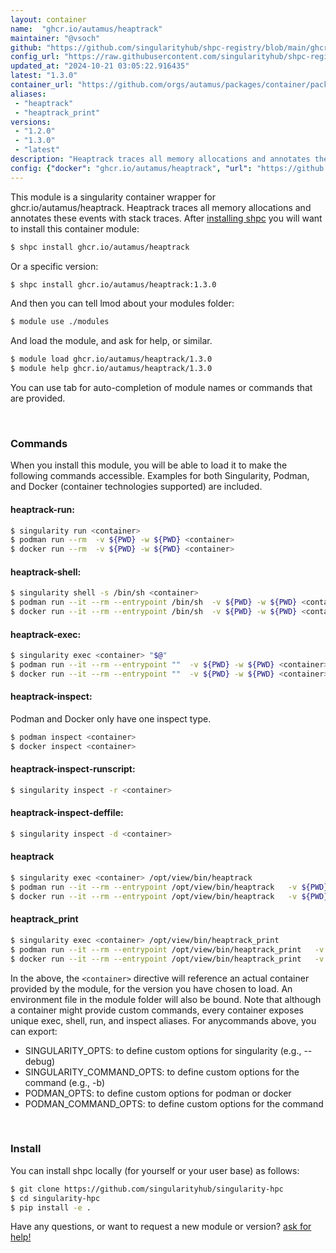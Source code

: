```yaml
---
layout: container
name:  "ghcr.io/autamus/heaptrack"
maintainer: "@vsoch"
github: "https://github.com/singularityhub/shpc-registry/blob/main/ghcr.io/autamus/heaptrack/container.yaml"
config_url: "https://raw.githubusercontent.com/singularityhub/shpc-registry/main/ghcr.io/autamus/heaptrack/container.yaml"
updated_at: "2024-10-21 03:05:22.916435"
latest: "1.3.0"
container_url: "https://github.com/orgs/autamus/packages/container/package/heaptrack"
aliases:
 - "heaptrack"
 - "heaptrack_print"
versions:
 - "1.2.0"
 - "1.3.0"
 - "latest"
description: "Heaptrack traces all memory allocations and annotates these events with stack traces."
config: {"docker": "ghcr.io/autamus/heaptrack", "url": "https://github.com/orgs/autamus/packages/container/package/heaptrack", "maintainer": "@vsoch", "description": "Heaptrack traces all memory allocations and annotates these events with stack traces.", "latest": {"1.3.0": "sha256:74a2ea0fedfcf274054935beea22f863251a5788733433995cb2e7cf6de59610"}, "tags": {"1.2.0": "sha256:f44972b6f31dcc6778f984d097a3e75f034c17a01c27af0c0ef5903cf75960f7", "1.3.0": "sha256:74a2ea0fedfcf274054935beea22f863251a5788733433995cb2e7cf6de59610", "latest": "sha256:74a2ea0fedfcf274054935beea22f863251a5788733433995cb2e7cf6de59610"}, "aliases": {"heaptrack": "/opt/view/bin/heaptrack", "heaptrack_print": "/opt/view/bin/heaptrack_print"}}
---
```


This module is a singularity container wrapper for ghcr.io/autamus/heaptrack.
Heaptrack traces all memory allocations and annotates these events with stack traces.
After [installing shpc](#install) you will want to install this container module:


```bash
$ shpc install ghcr.io/autamus/heaptrack
```

Or a specific version:

```bash
$ shpc install ghcr.io/autamus/heaptrack:1.3.0
```

And then you can tell lmod about your modules folder:

```bash
$ module use ./modules
```

And load the module, and ask for help, or similar.

```bash
$ module load ghcr.io/autamus/heaptrack/1.3.0
$ module help ghcr.io/autamus/heaptrack/1.3.0
```

You can use tab for auto-completion of module names or commands that are provided.

<br>

### Commands

When you install this module, you will be able to load it to make the following commands accessible.
Examples for both Singularity, Podman, and Docker (container technologies supported) are included.

#### heaptrack-run:

```bash
$ singularity run <container>
$ podman run --rm  -v ${PWD} -w ${PWD} <container>
$ docker run --rm  -v ${PWD} -w ${PWD} <container>
```

#### heaptrack-shell:

```bash
$ singularity shell -s /bin/sh <container>
$ podman run --it --rm --entrypoint /bin/sh  -v ${PWD} -w ${PWD} <container>
$ docker run --it --rm --entrypoint /bin/sh  -v ${PWD} -w ${PWD} <container>
```

#### heaptrack-exec:

```bash
$ singularity exec <container> "$@"
$ podman run --it --rm --entrypoint ""  -v ${PWD} -w ${PWD} <container> "$@"
$ docker run --it --rm --entrypoint ""  -v ${PWD} -w ${PWD} <container> "$@"
```

#### heaptrack-inspect:

Podman and Docker only have one inspect type.

```bash
$ podman inspect <container>
$ docker inspect <container>
```

#### heaptrack-inspect-runscript:

```bash
$ singularity inspect -r <container>
```

#### heaptrack-inspect-deffile:

```bash
$ singularity inspect -d <container>
```


#### heaptrack

```bash
$ singularity exec <container> /opt/view/bin/heaptrack
$ podman run --it --rm --entrypoint /opt/view/bin/heaptrack   -v ${PWD} -w ${PWD} <container> -c " $@"
$ docker run --it --rm --entrypoint /opt/view/bin/heaptrack   -v ${PWD} -w ${PWD} <container> -c " $@"
```


#### heaptrack_print

```bash
$ singularity exec <container> /opt/view/bin/heaptrack_print
$ podman run --it --rm --entrypoint /opt/view/bin/heaptrack_print   -v ${PWD} -w ${PWD} <container> -c " $@"
$ docker run --it --rm --entrypoint /opt/view/bin/heaptrack_print   -v ${PWD} -w ${PWD} <container> -c " $@"
```



In the above, the `<container>` directive will reference an actual container provided
by the module, for the version you have chosen to load. An environment file in the
module folder will also be bound. Note that although a container
might provide custom commands, every container exposes unique exec, shell, run, and
inspect aliases. For anycommands above, you can export:

 - SINGULARITY_OPTS: to define custom options for singularity (e.g., --debug)
 - SINGULARITY_COMMAND_OPTS: to define custom options for the command (e.g., -b)
 - PODMAN_OPTS: to define custom options for podman or docker
 - PODMAN_COMMAND_OPTS: to define custom options for the command

<br>

### Install

You can install shpc locally (for yourself or your user base) as follows:

```bash
$ git clone https://github.com/singularityhub/singularity-hpc
$ cd singularity-hpc
$ pip install -e .
```

Have any questions, or want to request a new module or version? [ask for help!](https://github.com/singularityhub/singularity-hpc/issues)